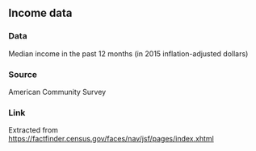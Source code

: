 ## Income data

### Data
Median income in the past 12 months (in 2015 inflation-adjusted dollars)

### Source
American Community Survey

### Link
Extracted from https://factfinder.census.gov/faces/nav/jsf/pages/index.xhtml
